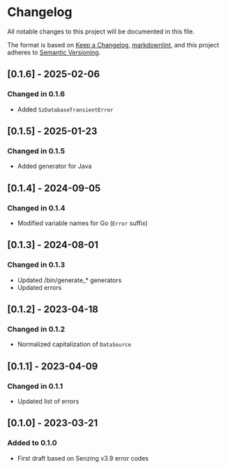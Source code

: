 # Changelog

All notable changes to this project will be documented in this file.

The format is based on [Keep a Changelog], [markdownlint],
and this project adheres to [Semantic Versioning].

## [0.1.6] - 2025-02-06

### Changed in 0.1.6

- Added `SzDatabaseTransientError`

## [0.1.5] - 2025-01-23

### Changed in 0.1.5

- Added generator for Java

## [0.1.4] - 2024-09-05

### Changed in 0.1.4

- Modified variable names for Go (`Error` suffix)

## [0.1.3] - 2024-08-01

### Changed in 0.1.3

- Updated /bin/generate_* generators
- Updated errors

## [0.1.2] - 2023-04-18

### Changed in 0.1.2

- Normalized capitalization of `DataSource`

## [0.1.1] - 2023-04-09

### Changed in 0.1.1

- Updated list of errors

## [0.1.0] - 2023-03-21

### Added to 0.1.0

- First draft based on Senzing v3.9 error codes

[Keep a Changelog]: https://keepachangelog.com/en/1.0.0/
[markdownlint]: https://dlaa.me/markdownlint/
[Semantic Versioning]: https://semver.org/spec/v2.0.0.html
